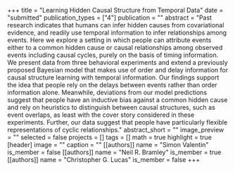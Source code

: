 +++
title = "Learning Hidden Causal Structure from Temporal Data"
date = "submitted"
publication_types = ["4"]
publication = ""
abstract = "Past research indicates that humans can infer hidden causes from covariational evidence, and readily use temporal information to infer relationships among events. Here we explore a setting in which people can attribute events either to a common hidden cause or causal relationships among observed events including causal cycles, purely on the basis of timing information. We present data from three behavioral experiments and extend a previously proposed Bayesian model that makes use of order and delay information for causal structure learning with temporal information. Our findings support the idea that people rely on the delays between events rather than order information alone. Meanwhile, deviations from our model predictions suggest that people have an inductive bias against a common hidden cause and rely on heuristics to distinguish between causal structures, such as event overlaps, as least with the cover story considered in these experiments. Further, our data suggest that people have particularly flexible representations of cyclic relationships."
abstract_short = ""
image_preview = ""
selected = false
projects = []
tags = []
math = true
highlight = true
[header]
image = ""
caption = ""
[[authors]]
	name = "Simon Valentin"
	is_member = false
[[authors]]
	name = "Neil R. Bramley"
	is_member = true
[[authors]]
	name = "Christopher G. Lucas"
	is_member = false
+++
